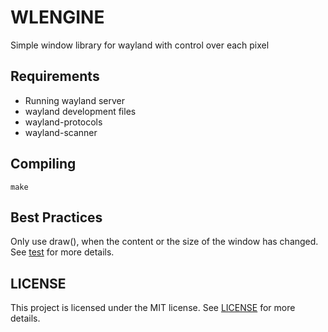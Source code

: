 # WLENGINE
Simple window library for wayland with control over each pixel
## Requirements
- Running wayland server
- wayland development files
- wayland-protocols
- wayland-scanner
## Compiling
```
make
```
## Best Practices
Only use draw(), when the content or the size of the window has changed. See [test](test.c) for more details.
## LICENSE
This project is licensed under the MIT license. See [LICENSE](LICENSE) for more details.